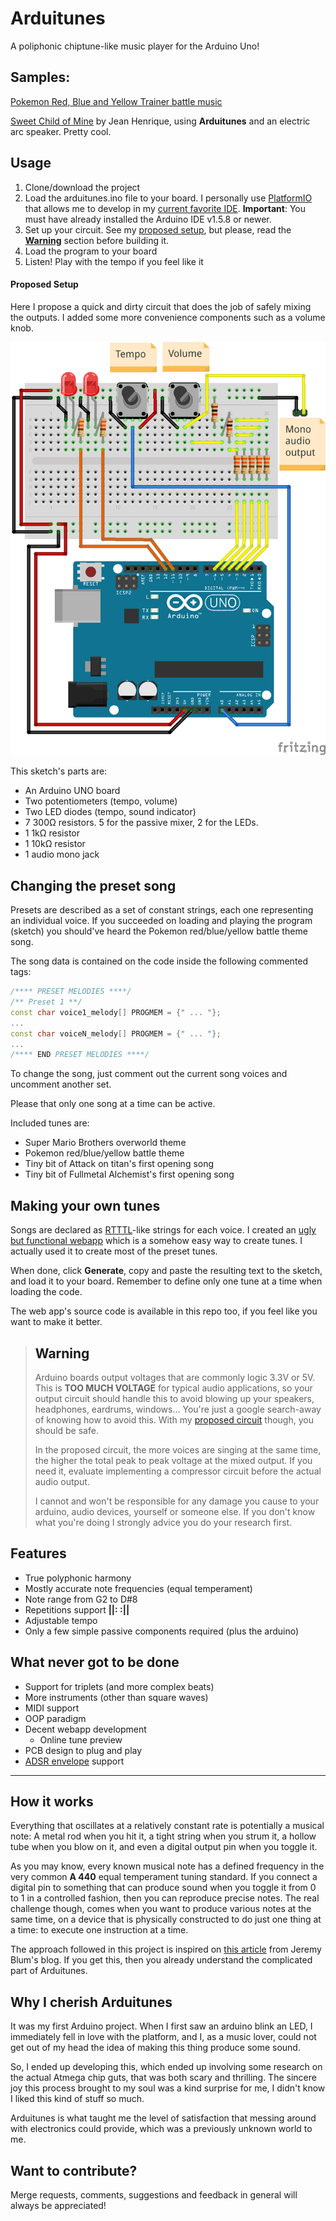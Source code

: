 # Arduitunes

A poliphonic chiptune-like music player for the Arduino Uno!

## Samples:

[Pokemon Red, Blue and Yellow Trainer battle music](https://www.youtube.com/watch?v=Nx4-dWHNMjs)

[Sweet Child of Mine](https://www.youtube.com/watch?v=4CrpFCbZ7Xw) by Jean Henrique, using **Arduitunes** and an electric arc speaker. Pretty cool.

## Usage

1. Clone/download the project
1. Load the arduitunes.ino file to your board. I personally use [PlatformIO](http://platformio.org/) that allows me to develop in my [current favorite IDE](https://www.jetbrains.com/clion/). **Important**: You must have already installed the Arduino IDE v1.5.8 or newer.
1. Set up your circuit. See my [proposed setup](#proposed-setup), but please, read the [**Warning**](#warning) section before building it.
1. Load the program to your board
1. Listen! Play with the tempo if you feel like it

#### <a id="proposed-setup"> Proposed Setup </a>

Here I propose a quick and dirty circuit that does the job of safely mixing the outputs. I added some more convenience components such as a volume knob.

![proposed setup sketch](/resources/proposed_sketch.png)

This sketch's parts are:
* An Arduino UNO board
* Two potentiometers (tempo, volume)
* Two LED diodes (tempo, sound indicator)
* 7 300Ω resistors. 5 for the passive mixer, 2 for the LEDs.
* 1 1kΩ resistor
* 1 10kΩ resistor
* 1 audio mono jack

## Changing the preset song

Presets are described as a set of constant strings, each one representing an individual voice. If you succeeded on loading and playing the program (sketch) you should've heard the Pokemon red/blue/yellow battle theme song.

The song data is contained on the code inside the following commented tags:

```cpp
/**** PRESET MELODIES ****/
/** Preset 1 **/
const char voice1_melody[] PROGMEM = {" ... "};
...
const char voiceN_melody[] PROGMEM = {" ... "};
...
/**** END PRESET MELODIES ****/
```

To change the song, just comment out the current song voices and uncomment another set. 

Please that only one song at a time can be active.

Included tunes are:
* Super Mario Brothers overworld theme
* Pokemon red/blue/yellow battle theme
* Tiny bit of Attack on titan's first opening song
* Tiny bit of Fullmetal Alchemist's first opening song

## Making your own tunes

Songs are declared as [RTTTL](https://en.wikipedia.org/wiki/Ring_Tone_Transfer_Language)-like strings for each voice. I created an [ugly but functional webapp](http://www.dcc.uchile.cl/~acastro/arduitunes) which is a somehow easy way to create tunes. I actually used it to create most of the preset tunes.

When done, click **Generate**, copy and paste the resulting text to the sketch, and load it to your board. Remember to define only one tune at a time when loading the code.

The web app's source code is available in this repo too, if you feel like you want to make it better.

> ## <a id="warning">Warning</a>
> 
> Arduino boards output voltages that are commonly logic 3.3V or 5V. This is **TOO MUCH VOLTAGE** for typical audio applications, so your output circuit should handle this to avoid blowing up your speakers, headphones, eardrums, windows... You're just a google search-away of knowing how to avoid this. With my [proposed circuit](#proposed-setup) though, you should be safe. 
> 
> In the proposed circuit, the more voices are singing at the same time, the higher the total peak to peak voltage at the mixed output. If you need it, evaluate implementing a compressor circuit before the actual audio output.
>
> I cannot and won't be responsible for any damage you cause to your arduino, audio devices, yourself or someone else. If you don't know what you're doing I strongly advice you do your research first.


## Features
* True polyphonic harmony
* Mostly accurate note frequencies (equal temperament)
* Note range from G2 to D#8
* Repetitions support **||:  :||**
* Adjustable tempo
* Only a few simple passive components required (plus the arduino)


## What never got to be done
* Support for triplets (and more complex beats)
* More instruments (other than square waves)
* MIDI support
* OOP paradigm
* Decent webapp development
  * Online tune preview
* PCB design to plug and play
* [ADSR envelope](https://www.wikiaudio.org/adsr-envelope/) support


---------------------
## How it works

Everything that oscillates at a relatively constant rate is potentially a musical note: A metal rod when you hit it, a tight string when you strum it, a hollow tube when you blow on it, and even a digital output pin when you toggle it. 

As you may know, every known musical note has a defined frequency in the very common **A 440** equal temperament tuning standard. If you connect a digital pin to something that can produce sound when you toggle it from 0 to 1 in a controlled fashion, then you can reproduce precise notes. The real challenge though, comes when you want to produce various notes at the same time, on a device that is physically constructed to do just one thing at a time: to execute one instruction at a time.

The approach followed in this project is inspired on [this article](https://www.jeremyblum.com/2010/09/05/driving-5-speakers-simultaneously-with-an-arduino/) from Jeremy Blum's blog. If you get this, then you already understand the complicated part of Arduitunes.


## Why I cherish Arduitunes

It was my first Arduino project. When I first saw an arduino blink an LED, I immediately fell in love with the platform, and I, as a music lover, could not get out of my head the idea of making this thing produce some sound.

So, I ended up developing this, which ended up involving some research on the actual Atmega chip guts, that was both scary and thrilling. The sincere joy this process brought to my soul was a kind surprise for me, I didn't know I liked this kind of stuff so much. 

Arduitunes is what taught me the level of satisfaction that messing around with electronics could provide, which was a previously unknown world to me.

## Want to contribute?

Merge requests, comments, suggestions and feedback in general will always be appreciated!